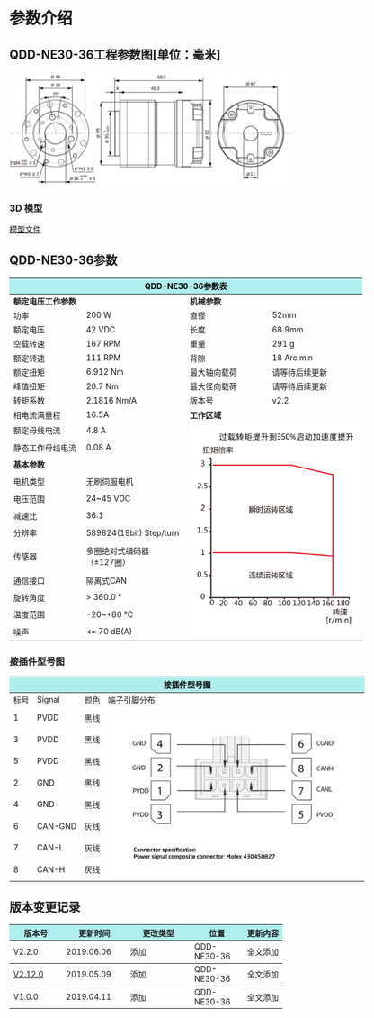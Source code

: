 # 参数介绍 
## QDD-NE30-36工程参数图[单位：毫米]
![QDD-NE30-36]( ../img/Qdd_NE30_36_v2_2三视图.png ) 
### 3D 模型
[模型文件]( ../img/QDD-NE30-36_v2_2.step.zip )


## QDD-NE30-36参数

<table style="width:700px"><thead><tr><th colspan="4" style="background: PaleTurquoise; color: black;">QDD-NE30-36参数表</th></tr></thead><tbody><tr><td colspan="2" width=50%><b>额定电压工作参数</b></td><td colspan="2" width=50%><b>机械参数</b></td></tr><tr><td>功率</td><td>200 W</td><td>直径</td><td>52mm</td></tr><tr><td>额定电压</td><td>42 VDC</td><td>长度</td><td>68.9mm</td></tr><tr><td>空载转速</td><td>167 RPM</td><td>重量</td><td>291 g</td></tr><tr><td>额定转速</td><td>111 RPM</td><td>背隙</td><td>18 Arc min</td></tr><tr><td>额定扭矩</td><td>6.912 Nm</td><td>最大轴向载荷</td><td>请等待后续更新</td></tr><tr><td>峰值扭矩</td><td>20.7 Nm</td><td>最大径向载荷</td><td>请等待后续更新</td></tr><tr><td>转矩系数</td><td>2.1816 Nm/A</td><td>版本号</td><td>v2.2</td></tr><tr><td>相电流满量程</td><td>16.5A</td><td colspan="2"><b>工作区域</b></td></tr><tr><td>额定母线电流</td><td>4.8 A</td><td colspan="2" rowspan="12"><img src="../img/Qdd-NE30-36曲线.png" style="width:300px"></td></tr><tr><td>静态工作母线电流</td><td>0.08 A</td></tr><tr><td colspan="2"><b>基本参数</b></td></tr><tr><td>电机类型</td><td>无刷伺服电机</td></tr><tr><td>电压范围</td><td>24~45 VDC</td></tr><tr><td>减速比</td><td>36:1</td></tr><tr><td>分辨率</td><td>589824(19bit) Step/turn</td></tr><tr><td>传感器</td><td>多圈绝对式编码器</br>（±127圈）</td></tr><tr><td>通信接口</td><td>隔离式CAN</td></tr><tr><td>旋转角度</td><td>> 360.0 °</td></tr><tr><td>温度范围</td><td>-20~+80 °C</td></tr><tr><td>噪声</td><td><= 70 dB(A)</td></tr></tbody></table>

### 接插件型号图

<table class="tableizer-table" style="width:700px">
<thead><tr class="tableizer-firstrow"><th colspan="4" style="background: PaleTurquoise; color: black;">接插件型号图</th></tr></thead><tbody><tr><td>标号</td><td>Signal</td><td>颜色</td><td >端子引脚分布</td></tr><tr><td>1</td><td>PVDD</td><td>黑线</td><td rowspan="9"><img src="../img/配线2-2.png" style="width:450px"></td></tr><tr><td>3</td><td>PVDD</td><td>黑线</td></tr><tr><td>5</td><td>PVDD</td><td>黑线</td></tr><tr><td>2</td><td>GND</td><td>黑线</td></tr><tr><td>4</td><td>GND</td><td>黑线</td></tr><tr><td>6</td><td>CAN-GND</td><td>灰线</td></tr><tr><td>7</td><td>CAN-L</td><td>灰线</td></tr><tr><td>8</td><td>CAN-H</td><td>灰线</td></tr></tbody></table>

## 版本变更记录

<table style="width:600px"><thead><tr style="background:PaleTurquoise"><th style="width:80px">版本号</th><th style="width:100px">更新时间</th><th style="width:100px">更改类型</th><th style="width:80px">位置</th><th>更新内容</th></tr></thead><tbody><tr><td>V2.2.0</td><td>2019.06.06</td><td>添加</td><td>QDD-NE30-36</td><td>全文添加</th></tr></thead><tbody><tr><td><a href="http://innfos.com/wiki/cn/index.html#!pages/QDD-NE30-36_v2_12.md">V2.12.0 </a></td><td>2019.05.09</td><td>添加</td><td>QDD-NE30-36</td><td>全文添加</th></tr></thead><tbody><tr><td>V1.0.0</td><td>2019.04.11</td><td>添加</td><td>QDD-NE30-36</td><td>全文添加</td></tbody></table>
